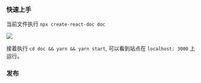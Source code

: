 ### 快速上手

当前文件执行 `npx create-react-doc doc`

![](http://with.muyunyun.cn/0f0cf6e8cb68b18399eac2927f74b063.jpg)

接着执行 `cd doc && yarn && yarn start`, 可以看到站点在 `localhost: 3000` 上运行。

### 发布